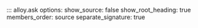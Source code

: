 ::: alloy.ask
    options:
      show_source: false
      show_root_heading: true
      members_order: source
      separate_signature: true

